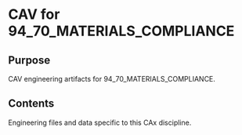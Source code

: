 # CAV for 94_70_MATERIALS_COMPLIANCE

## Purpose
CAV engineering artifacts for 94_70_MATERIALS_COMPLIANCE.

## Contents
Engineering files and data specific to this CAx discipline.
